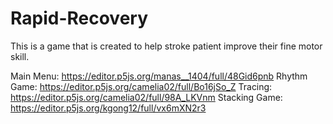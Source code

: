 # Rapid-Recovery
This is a game that is created to help stroke patient improve their fine motor skill.

Main Menu: https://editor.p5js.org/manas__1404/full/48Gid6pnb
Rhythm Game: https://editor.p5js.org/camelia02/full/Bo16jSo_Z
Tracing: https://editor.p5js.org/camelia02/full/98A_LKVnm
Stacking Game: https://editor.p5js.org/kgong12/full/vx6mXN2r3
